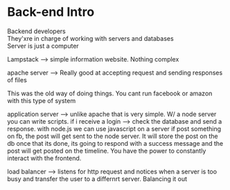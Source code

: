 # Back-end Intro

Backend developers <br>
They'xre in charge of working with servers and databases<br>
Server is just a computer 


Lampstack --> simple information website. Nothing complex <br>

apache server --> Really good at accepting request and sending responses of files <br>

This was the old way of doing things. You cant run facebook or amazon with this type of system 

application server --> unlike apache that is very simple. W/ a node server you can write scripts. if i receive a login --> check the database and send a response. with node.js we can use javascript on a server 
if post something on fb, the post will get sent to the node server. It will store the post on the db
once that its done, its going to respond with a success message and the post will get posted on the timeline.
You have the power to constantly interact with the frontend. 

load balancer --> listens for http request and notices when a server is too busy and transfer the user to a differnrt server. Balancing it out 



